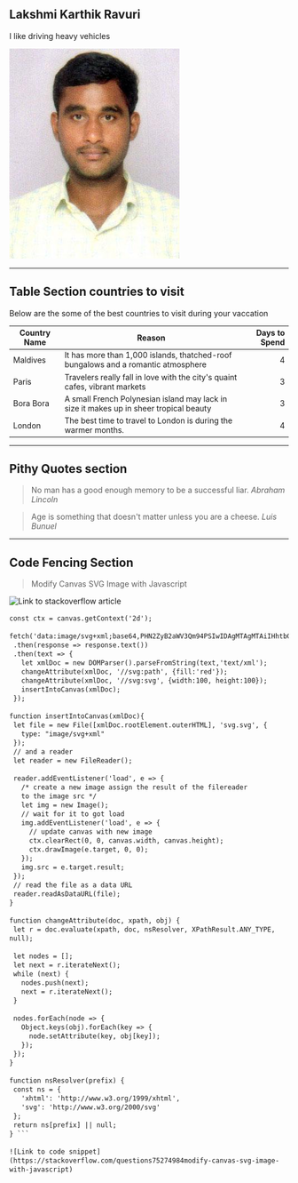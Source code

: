 ## Lakshmi Karthik Ravuri

I like driving heavy vehicles

![myphoto](https://github.com/ravuril/assignment2-ravuri/blob/main/karthik_photo.jpeg)

---

## Table Section countries to visit

Below are the some of the best countries to visit during your vaccation

| Country Name | Reason |  Days to Spend |
|--------------|--------|---------------:|
| Maldives | It has more than 1,000 islands, thatched-roof bungalows and a romantic atmosphere | 4 |
| Paris |  Travelers really fall in love with the city's quaint cafes, vibrant markets | 3 |
| Bora Bora | A small French Polynesian island may lack in size it makes up in sheer tropical beauty| 3 |
| London | The best time to travel to London is during the warmer months. | 4 |

---

##  Pithy Quotes section
>No man has a good enough memory to be a successful liar. *Abraham Lincoln*

>Age is something that doesn't matter unless you are a cheese. *Luis Bunuel*
 
 ---

 ## Code Fencing Section
 >Modify Canvas SVG Image with Javascript

 ![Link to stackoverflow article](https://stackoverflow.com/questions75274984modify-canvas-svg-image-with-javascript)

 ``` const canvas = document.getElementById('canvas');
 const ctx = canvas.getContext('2d');

 fetch('data:image/svg+xml;base64,PHN2ZyB2aWV3Qm94PSIwIDAgMTAgMTAiIHhtbG5zPSJodHRwOi8vd3d3LnczLm9yZy8yMDAwL3N2ZyI+CiAgPHBhdGggZD0iTSA1IDAgTCAwIDUgTCA1IDEwIEwgMTAgNSBaIiAvPgo8L3N2Zz4=')
  .then(response => response.text())
  .then(text => {
    let xmlDoc = new DOMParser().parseFromString(text,'text/xml');
    changeAttribute(xmlDoc, '//svg:path', {fill:'red'});
    changeAttribute(xmlDoc, '//svg:svg', {width:100, height:100});
    insertIntoCanvas(xmlDoc);
  });

 function insertIntoCanvas(xmlDoc){
  let file = new File([xmlDoc.rootElement.outerHTML], 'svg.svg', {
    type: "image/svg+xml"
  });
  // and a reader
  let reader = new FileReader();
  
  reader.addEventListener('load', e => {
    /* create a new image assign the result of the filereader
    to the image src */
    let img = new Image();
    // wait for it to got load
    img.addEventListener('load', e => {
      // update canvas with new image
      ctx.clearRect(0, 0, canvas.width, canvas.height);
      ctx.drawImage(e.target, 0, 0);
    });
    img.src = e.target.result;
  });
  // read the file as a data URL
  reader.readAsDataURL(file);
 }

 function changeAttribute(doc, xpath, obj) {
  let r = doc.evaluate(xpath, doc, nsResolver, XPathResult.ANY_TYPE, null);

  let nodes = [];
  let next = r.iterateNext();
  while (next) {
    nodes.push(next);
    next = r.iterateNext();
  }

  nodes.forEach(node => {
    Object.keys(obj).forEach(key => {
      node.setAttribute(key, obj[key]);
    });
  });
 }

 function nsResolver(prefix) {
  const ns = {
    'xhtml': 'http://www.w3.org/1999/xhtml',
    'svg': 'http://www.w3.org/2000/svg'
  };
  return ns[prefix] || null;
 } ```

![Link to code snippet](https://stackoverflow.com/questions75274984modify-canvas-svg-image-with-javascript)
